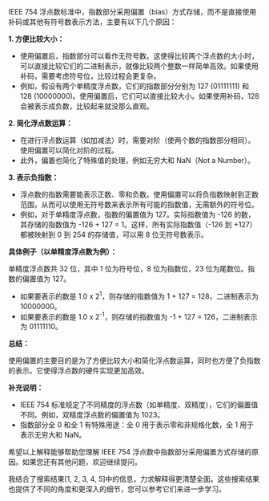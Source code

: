 IEEE 754 浮点数标准中，指数部分采用偏置（bias）方式存储，而不是直接使用补码或其他有符号数表示方法，主要有以下几个原因：

**1. 方便比较大小：**

- 使用偏置后，指数部分可以看作无符号数。这使得比较两个浮点数的大小时，可以直接比较它们的二进制表示，就像比较两个整数一样简单高效。如果使用补码，需要考虑符号位，比较过程会更复杂。
- 例如，假设有两个单精度浮点数，它们的指数部分分别为 127 (01111111) 和 128 (10000000)。使用偏置后，它们可以直接比较大小。如果使用补码，128 会被表示成负数，比较起来就没那么直观。

**2. 简化浮点数运算：**

- 在进行浮点数运算（如加减法）时，需要对阶（使两个数的指数部分相同）。使用偏置可以简化对阶的过程。
- 此外，偏置也简化了特殊值的处理，例如无穷大和 NaN（Not a Number）。

**3. 表示负指数：**

- 浮点数的指数需要能表示正数、零和负数。使用偏置可以将负指数映射到正数范围，从而可以使用无符号数来表示所有可能的指数值，无需额外的符号位。
- 例如，对于单精度浮点数，指数的偏置值为 127。实际指数值为 -126 的数，其存储的指数值为 -126 + 127 = 1。这样，所有实际指数值（-126 到 +127）都被映射到 0 到 254 的存储值，可以用 8 位无符号数表示。

**具体例子（以单精度浮点数为例）：**

单精度浮点数共 32 位，其中 1 位为符号位，8 位为指数位，23 位为尾数位。指数的偏置值为 127。

- 如果要表示的数是 1.0 x 2<sup>1</sup>，则存储的指数值为 1 + 127 = 128，二进制表示为 10000000。
- 如果要表示的数是 1.0 x 2<sup>-1</sup>，则存储的指数值为 -1 + 127 = 126，二进制表示为 01111110。

**总结：**

使用偏置的主要目的是为了方便比较大小和简化浮点数运算，同时也方便了负指数的表示。它使得浮点数的硬件实现更加高效。

**补充说明：**

- IEEE 754 标准规定了不同精度的浮点数（如单精度、双精度），它们的偏置值不同。例如，双精度浮点数的偏置值为 1023。
- 指数部分全 0 和全 1 有特殊用途：全 0 用于表示零和非规格化数，全 1 用于表示无穷大和 NaN。

希望以上解释能够帮助您理解 IEEE 754 浮点数中指数部分采用偏置方式存储的原因。如果您还有其他问题，欢迎继续提问。

我结合了搜索结果[1, 2, 3, 4, 5]中的信息，力求解释得更清楚全面。这些搜索结果也提供了不同的角度和更深入的细节，您可以参考它们来进一步学习。